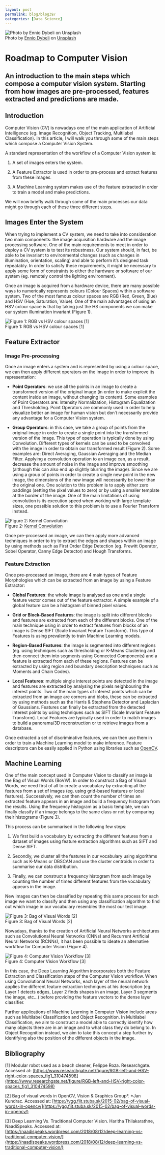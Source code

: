 ```yaml
---
layout: post
permalink: blog/blog39/
categories: [Data Science]
---
```


![Photo by [Ennio Dybeli](https://unsplash.com/@ennio5?utm_source=medium&utm_medium=referral) on [Unsplash](https://unsplash.com?utm_source=medium&utm_medium=referral)](https://cdn-images-1.medium.com/max/8000/0*5nVls8Bei4qXn47E)
<br> Photo by [Ennio Dybeli](https://unsplash.com/@ennio5?utm_source=medium&utm_medium=referral) on [Unsplash](https://unsplash.com?utm_source=medium&utm_medium=referral)

<!--end_excerpt-->

# Roadmap to Computer Vision

## An introduction to the main steps which compose a computer vision system. Starting from how images are pre-processed, features extracted and predictions are made.

## Introduction

Computer Vision (CV) is nowadays one of the main application of Artificial Intelligence (eg. Image Recognition, Object Tracking, Multilabel Classification). In this article, I will walk you through some of the main steps which compose a Computer Vision System.

A standard representation of the workflow of a Computer Vision system is:

 1. A set of images enters the system.

 2. A Feature Extractor is used in order to pre-process and extract features from these images.

 3. A Machine Learning system makes use of the feature extracted in order to train a model and make predictions.

We will now briefly walk through some of the main processes our data might go through each of these three different steps.

## Images Enter the System

When trying to implement a CV system, we need to take into consideration two main components: the image acquisition hardware and the image processing software. One of the main requirements to meet in order to deploy a CV system is to test its robustness. Our system should, in fact, be able to be invariant to environmental changes (such as changes in illumination, orientation, scaling) and able to perform it’s designed task repeatably. In order to satisfy these requirements, it might be necessary to apply some form of constraints to either the hardware or software of our system (eg. remotely control the lighting environment).

Once an image is acquired from a hardware device, there are many possible ways to numerically represents colours (Colour Spaces) within a software system. Two of the most famous colour spaces are RGB (Red, Green, Blue) and HSV (Hue, Saturation, Value). One of the main advantages of using an HSV colour space is that by taking just the HS components we can make our system illumination invariant (Figure 1).

![Figure 1: RGB vs HSV colour spaces [1]](https://cdn-images-1.medium.com/max/2000/1*R1VPTG4lcLawrz-XlMjQ-Q.png) <br>
Figure 1: RGB vs HSV colour spaces [1]

## Feature Extractor

### Image Pre-processing

Once an image enters a system and is represented by using a colour space, we can then apply different operators on the image in order to improve its representation:

* **Point Operators**: we use all the points in an image to create a transformed version of the original image (in order to make explicit the content inside an image, without changing its content). Some examples of Point Operators are: Intensity Normalization, Histogram Equalization and Thresholding. Point Operators are commonly used in order to help visualize better an image for human vision but don’t necessarily provide any advantage for a Computer Vision system.

* **Group Operators**: in this case, we take a group of points from the original image in order to create a single point into the transformed version of the image. This type of operation is typically done by using Convolution. Different types of kernels can be used to be convolved with the image in order to obtain our transformed result (Figure 2). Some examples are: Direct Averaging, Gaussian Averaging and the Median Filter. Applying a convolution operation to an image can, as a result, decrease the amount of noise in the image and improve smoothing (although this can also end up slightly blurring the image). Since we are using a group of points in order to create a single new point in the new image, the dimensions of the new image will necessarily be lower than the original one. One solution to this problem is to apply either zero paddings (setting the pixel values to zero) or by using a smaller template at the border of the image. One of the main limitations of using convolution is its execution speed when working with large template sizes, one possible solution to this problem is to use a Fourier Transform instead.

![Figure 2: [Kernel Convolution](https://stats.stackexchange.com/questions/296679/what-does-kernel-size-mean/296701)](https://cdn-images-1.medium.com/max/2560/1*nDCLdHdKK32s8PohosPxwQ.gif)
<br> Figure 2: [Kernel Convolution](https://stats.stackexchange.com/questions/296679/what-does-kernel-size-mean/296701)

Once pre-processed an image, we can then apply more advanced techniques in order to try to extract the edges and shapes within an image by using methods such as First Order Edge Detection (eg. Prewitt Operator, Sobel Operator, Canny Edge Detector) and Hough Transforms.

### Feature Extraction

Once pre-processed an image, there are 4 main types of Feature Morphologies which can be extracted from an image by using a Feature Extractor:

* **Global Features**: the whole image is analysed as one and a single feature vector comes out of the feature extractor. A simple example of a global feature can be a histogram of binned pixel values.

* **Grid or Block-Based Features**: the image is split into different blocks and features are extracted from each of the different blocks. One of the main technique using in order to extract features from blocks of an image is Dense SIFT (Scale Invariant Feature Transform). This type of Features is using prevalently to train Machine Learning models.

* **Region-Based Features**: the image is segmented into different regions (eg. using techniques such as thresholding or K-Means Clustering and then connect them into segments using Connected Components) and a feature is extracted from each of these regions. Features can be extracted by using region and boundary description techniques such as Moments and Chain Codes).

* **Local Features**: multiple single interest points are detected in the image and features are extracted by analysing the pixels neighbouring the interest points. Two of the main types of interest points which can be extracted from an image are corners and blobs, these can be extracted by using methods such as the Harris & Stephens Detector and Laplacian of Gaussians. Features can finally be extracted from the detected interest points by using techniques such as SIFT (Scale Invariant Feature Transform). Local Features are typically used in order to match images to build a panorama/3D reconstruction or to retrieve images from a database.

Once extracted a set of discriminative features, we can then use them in order to train a Machine Learning model to make inference. Feature descriptors can be easily applied in Python using libraries such as [OpenCV](https://opencv-python-tutroals.readthedocs.io/en/latest/py_tutorials/py_feature2d/py_sift_intro/py_sift_intro.html).

## Machine Learning

One of the main concept used in Computer Vision to classify an image is the Bag of Visual Words (BoVW). In order to construct a Bag of Visual Words, we need first of all to create a vocabulary by extracting all the features from a set of images (eg. using grid-based features or local features). Successively, we can then count the number of times an extracted feature appears in an image and build a frequency histogram from the results. Using the frequency histogram as a basic template, we can finally classify if an image belongs to the same class or not by comparing their histograms (Figure 3).

This process can be summarised in the following few steps:

 1. We first build a vocabulary by extracting the different features from a dataset of images using feature extraction algorithms such as SIFT and Dense SIFT.

 2. Secondly, we cluster all the features in our vocabulary using algorithms such as K-Means or DBSCAN and use the cluster centroids in order to summarise our data distribution.

 3. Finally, we can construct a frequency histogram from each image by counting the number of times different features from the vocabulary appears in the image.

New images can then be classified by repeating this same process for each image we want to classify and then using any classification algorithm to find out which image in our vocabulary resembles the most our test image.

![Figure 3: Bag of Visual Words [2]](https://cdn-images-1.medium.com/max/2000/1*lkH57rnmkb9AVIOhWTJ1rg.jpeg)
<br> Figure 3: Bag of Visual Words [2]

Nowadays, thanks to the creation of Artificial Neural Networks architectures such as Convolutional Neural Networks (CNNs) and Recurrent Artificial Neural Networks (RCNNs), it has been possible to ideate an alternative workflow for Computer Vision (Figure 4).

![Figure 4: Computer Vision Workflow [3]](https://cdn-images-1.medium.com/max/2000/1*f_cn3EWJ3LdO0RhSPIxC7g.png)
<br> Figure 4: Computer Vision Workflow [3]

In this case, the Deep Learning Algorithm incorporates both the Feature Extraction and Classification steps of the Computer Vision workflow. When using Convolutional Neural Networks, each layer of the neural network applies the different feature extraction techniques at his description (eg. Layer 1 detects edges, Layer 2 finds shapes in an image, Layer 3 segments the image, etc…) before providing the feature vectors to the dense layer classifier.

Further applications of Machine Learning in Computer Vision include areas such as Multilabel Classification and Object Recognition. In Multilabel Classification, we aim to construct a model able to correctly identify how many objects there are in an image and to what class they do belong to. In Object Recognition instead, we aim to take this concept a step further by identifying also the position of the different objects in the image.

## Bibliography

[1] Modular robot used as a beach cleaner, Felippe Roza. Researchgate. Accessed at: [https://www.researchgate.net/figure/RGB-left-and-HSV-right-color-spaces_fig1_310474598](https://www.researchgate.net/figure/RGB-left-and-HSV-right-color-spaces_fig1_310474598)

[2] Bag of visual words in OpenCV, Vision & Graphics Group*. *Jan Kundrac. Accessed at: [https://vgg.fiit.stuba.sk/2015-02/bag-of-visual-words-in-opencv/](https://vgg.fiit.stuba.sk/2015-02/bag-of-visual-words-in-opencv/)

[3] Deep Learning Vs. Traditional Computer Vision. Haritha Thilakarathne, NaadiSpeaks. Accessed at: [https://naadispeaks.wordpress.com/2018/08/12/deep-learning-vs-traditional-computer-vision/](https://naadispeaks.wordpress.com/2018/08/12/deep-learning-vs-traditional-computer-vision/)
